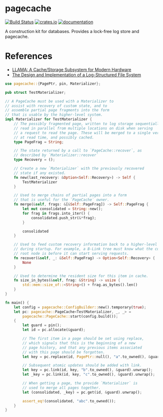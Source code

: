 # pagecache

[![Build Status](https://travis-ci.org/spacejam/sled.svg?branch=master)](https://travis-ci.org/spacejam/sled)
[![crates.io](https://meritbadge.herokuapp.com/pagecache)](https://crates.io/crates/pagecache)
[![documentation](https://docs.rs/pagecache/badge.svg)](https://docs.rs/pagecache)

A construction kit for databases. Provides a lock-free log store and pagecache.

# References

* [LLAMA: A Cache/Storage Subsystem for Modern Hardware](https://www.microsoft.com/en-us/research/wp-content/uploads/2016/02/llama-vldb2013.pdf)
* [The Design and Implementation of a Log-Structured File System](https://people.eecs.berkeley.edu/~brewer/cs262/LFS.pdf)

```rust
use pagecache::{PagePtr, pin, Materializer};

pub struct TestMaterializer;

// A PageCache must be used with a Materializer to
// assist with recovery of custom state, and to
// assemble partial page fragments into the form
// that is usable by the higher-level system.
impl Materializer for TestMaterializer {
    // The possibly fragmented page, written to log storage sequentially, and
    // read in parallel from multiple locations on disk when serving
    // a request to read the page. These will be merged to a single version
    // at read time, and possibly cached.
    type PageFrag = String;

    // The state returned by a call to `PageCache::recover`, as
    // described by `Materializer::recover`
    type Recovery = ();

    // Create a new `Materializer` with the previously recovered
    // state if any existed.
    fn new(last_recovery: &Option<Self::Recovery>) -> Self {
        TestMaterializer
    }

    // Used to merge chains of partial pages into a form
    // that is useful for the `PageCache` owner.
    fn merge(&self, frags: &[&Self::PageFrag]) -> Self::PageFrag {
        let mut consolidated = String::new();
        for frag in frags.into_iter() {
            consolidated.push_str(&*frag);
        }

        consolidated
    }

    // Used to feed custom recovery information back to a higher-level abstraction
    // during startup. For example, a B-Link tree must know what the current
    // root node is before it can start serving requests.
    fn recover(&self, _: &Self::PageFrag) -> Option<Self::Recovery> {
        None
    }

    // Used to determine the resident size for this item in cache.
    fn size_in_bytes(&self, frag: &String) -> usize {
        std::mem::size_of::<String>() + frag.as_bytes().len()
    }
}

fn main() {
    let config = pagecache::ConfigBuilder::new().temporary(true);
    let pc: pagecache::PageCache<TestMaterializer, _, _> =
        pagecache::PageCache::start(config.build());
    {
        let guard = pin();
        let id = pc.allocate(&guard);

        // The first item in a page should be set using replace,
        // which signals that this is the beginning of a new
        // page history, and that any previous items associated
        // with this page should be forgotten.
        let key = pc.replace(id, PagePtr::null(), "a".to_owned(), &guard).unwrap();

        // Subsequent atomic updates should be added with link.
        let key = pc.link(id, key, "b".to_owned(), &guard).unwrap();
        let _key = pc.link(id, key, "c".to_owned(), &guard).unwrap();

        // When getting a page, the provide `Materializer` is
        // used to merge all pages together.
        let (consolidated, _key) = pc.get(id, &guard).unwrap();

        assert_eq!(consolidated, "abc".to_owned());
    }
}
```
